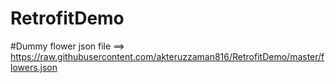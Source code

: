 # RetrofitDemo
#Dummy flower json file ==> https://raw.githubusercontent.com/akteruzzaman816/RetrofitDemo/master/flowers.json
